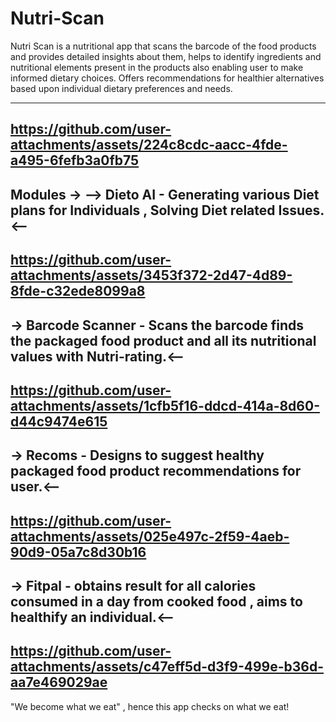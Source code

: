 # Nutri-Scan

Nutri Scan is a nutritional app that scans the barcode of the food products and provides detailed insights about them, 
helps to identify ingredients and nutritional elements present in the products also enabling user to make informed dietary choices.
Offers recommendations for healthier alternatives based upon individual dietary preferences and needs.

----------------------------------------------------------------------------------------
https://github.com/user-attachments/assets/224c8cdc-aacc-4fde-a495-6fefb3a0fb75
----------------------------------------------------------------------------------------

Modules ->
--> Dieto AI - Generating various Diet plans for Individuals , Solving Diet related Issues.<--
----------------------------------------------------------------------------------------
https://github.com/user-attachments/assets/3453f372-2d47-4d89-8fde-c32ede8099a8
----------------------------------------------------------------------------------------

-> Barcode Scanner - Scans the barcode finds the packaged food product and all its nutritional values with Nutri-rating.<--
----------------------------------------------------------------------------------------
https://github.com/user-attachments/assets/1cfb5f16-ddcd-414a-8d60-d44c9474e615
----------------------------------------------------------------------------------------

-> Recoms - Designs to suggest healthy packaged food product recommendations for user.<--
----------------------------------------------------------------------------------------
https://github.com/user-attachments/assets/025e497c-2f59-4aeb-90d9-05a7c8d30b16
----------------------------------------------------------------------------------------

-> Fitpal - obtains result for all calories consumed in a day from cooked food , aims to healthify an individual.<--
----------------------------------------------------------------------------------------
https://github.com/user-attachments/assets/c47eff5d-d3f9-499e-b36d-aa7e469029ae
----------------------------------------------------------------------------------------

"We become what we eat" , hence this app checks on what we eat!
